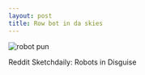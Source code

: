 ```yaml
---
layout: post
title: Row bot in da skies
---
```

![robot pun](http://img09.deviantart.net/b8b1/i/2017/184/6/5/row_bot_in_da_skies_by_tmray-dbezad1.jpg)

Reddit Sketchdaily: Robots in Disguise